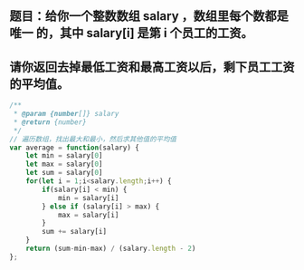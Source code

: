 ## 题目：给你一个整数数组 salary ，数组里每个数都是 唯一 的，其中 salary[i] 是第 i 个员工的工资。

## 请你返回去掉最低工资和最高工资以后，剩下员工工资的平均值。

```js
/**
 * @param {number[]} salary
 * @return {number}
 */
// 遍历数组，找出最大和最小，然后求其他值的平均值
var average = function(salary) {
    let min = salary[0]
    let max = salary[0]
    let sum = salary[0]
    for(let i = 1;i<salary.length;i++) {
        if(salary[i] < min) {
            min = salary[i]
        } else if (salary[i] > max) {
            max = salary[i]
        }
        sum += salary[i]
    }
    return (sum-min-max) / (salary.length - 2)
};
```